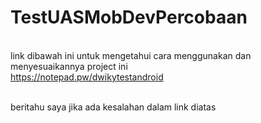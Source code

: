 # TestUASMobDevPercobaan
 

<br>link dibawah ini untuk mengetahui cara menggunakan dan menyesuaikannya project ini
<br>https://notepad.pw/dwikytestandroid

<br>beritahu saya jika ada kesalahan dalam link diatas
